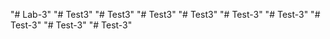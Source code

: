 "# Lab-3" 
"# Test3" 
"# Test3" 
"# Test3" 
"# Test3" 
"# Test-3" 
"# Test-3" 
"# Test-3" 
"# Test-3" 
"# Test-3" 
